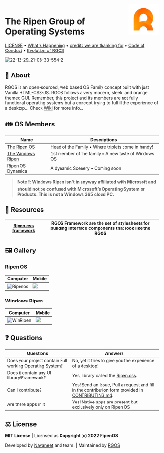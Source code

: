 <img align="right" width="100" height="100" src="Ripenos/Assets/General/ripenOs.png">

# The Ripen Group of Operating Systems
 [LICENSE](LICENSE) • [What's Happening](Docs/Changelog.md) • [credits we are thanking for](Docs/Credits.md) • [Code of Conduct](CODE_OF_CONDUCT.md) • [Evolution of RGOS](Docs/Evolution.md)
 
 ![22-12-29_21-08-33-554-2](https://user-images.githubusercontent.com/120778877/209983105-1a1e190a-a292-4caf-8c7a-3387c6a66e5e.jpg)

## 🪪 About
 RGOS is an open-sourced, web based OS Family concept built with just Vanilla HTML-CSS-JS. RGOS follows a very modern, sleek, and orange themed GUI. Remember, this project and its members are not fully functional operating systems but a concept trying to fulfill the experience of a desktop... Check [Wiki](https://github.com/ripenos/ripenos.github.io/wiki) for more info...
 
## 👪 OS Members
| Name | Descriptions          |
| ------- | ------------------ |
| [The Ripen OS](https://ripenos.github.io/Ripenos) | Head of the Family • Where triplets come in handy! |
| [The Windows Ripen](https://ripenos.github.io/WinRipen) | 1st member of the family • A new taste of Windows OS |
| Ripen OS Dynamica | A dynamic Scenery • Coming soon |

 >  **Note ❗: Windows Ripen isn't in anyway affiliated with Microsoft and should not be confused with Microsoft’s Operating System or Products. This is not a Windows 365 cloud PC.**

## 🎒 Resources
| [Ripen.css framework](https://ripenos.github.io/ripen.css/) | RGOS Framework are the set of stylesheets for building interface components that look like the RGOS |
| ------- | ------------------ |

## 🖼️ Gallery

### Ripen OS
| Computer | Mobile          |
| ------- | ------------------ |
| ![Ripenos](https://github.com/ripenos/ripenos.github.io/assets/120778877/2e31ae25-66e4-49bd-9eaa-add28b925472)| <img src="https://github.com/ripenos/ripenos.github.io/assets/120778877/f136cf34-0fe0-462d-9bcc-efbcd459aa5d" width="450" height="auto"> |

### Windows Ripen
| Computer | Mobile          |
| ------- | ------------------ |
| ![WinRipen](https://github.com/ripenos/ripenos.github.io/assets/120778877/c0eea1d5-aa05-4ccf-9cb9-f24b6a2c5d63) | <img src="https://github.com/ripenos/ripenos.github.io/assets/120778877/a34697a5-4d8e-4837-a634-110f91ff4dd3" width="450" height="auto"> |

## ❓ Questions

| Questions | Answers          |
| ------- | ------------------ |
| Does your project contain Full working Operating System?|No, yet it tries to give you the experience of a desktop!|
|Does it contain any UI library/Framework?| Yes, library called the [Ripen.css](https://ripenos.github.io/ripen.css/).|
| Can I contribute?|Yes! Send an Issue, Pull a request and fill in the contribution form provided in [CONTRIBUTING.md](CONTRIBUTING.md).|
| Are there apps in it | Yes! Native apps are present but exclusively only on Ripen OS |

## ⚖️ License
**MIT License** | Licensed as **Copyright (c) 2022 RipenOS**

Developed by [Navaneet](https://github.com/navaneet239) and team. | Maintained by [RGOS](https://github.com/ripenos)
